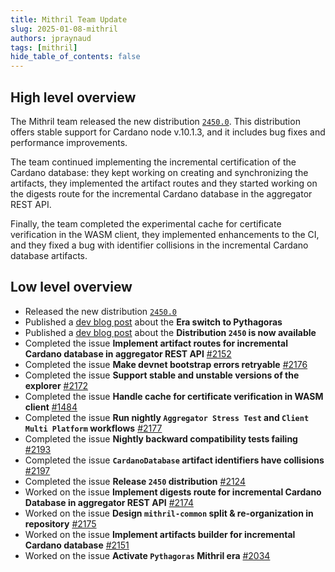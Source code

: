 ```yaml
---
title: Mithril Team Update
slug: 2025-01-08-mithril
authors: jpraynaud
tags: [mithril]
hide_table_of_contents: false
---
```


## High level overview

The Mithril team released the new distribution [`2450.0`](https://github.com/input-output-hk/mithril/releases/tag/2450.0). This distribution offers stable support for Cardano node v.10.1.3, and it includes bug fixes and performance improvements.

The team continued implementing the incremental certification of the Cardano database: they kept working on creating and synchronizing the artifacts, they implemented the artifact routes and they started working on the digests route for the incremental Cardano database in the aggregator REST API.

Finally, the team completed the experimental cache for certificate verification in the WASM client, they implemented enhancements to the CI, and they fixed a bug with identifier collisions in the incremental Cardano database artifacts.

## Low level overview

- Released the new distribution [`2450.0`](https://github.com/input-output-hk/mithril/releases/tag/2450.0)
- Published a [dev blog post](https://mithril.network/doc/dev-blog/2024/12/17/era-switch-pythagoras) about the **Era switch to Pythagoras**
- Published a [dev blog post](https://mithril.network/doc/dev-blog/2024/12/17/distribution-2450) about the **Distribution `2450` is now available**
- Completed the issue **Implement artifact routes for incremental Cardano database in aggregator REST API** [#2152](https://github.com/input-output-hk/mithril/issues/2152)
- Completed the issue **Make devnet bootstrap errors retryable** [#2176](https://github.com/input-output-hk/mithril/issues/2176)
- Completed the issue **Support stable and unstable versions of the explorer** [#2172](https://github.com/input-output-hk/mithril/issues/2172)
- Completed the issue **Handle cache for certificate verification in WASM client** [#1484](https://github.com/input-output-hk/mithril/issues/1484)
- Completed the issue **Run nightly `Aggregator Stress Test` and `Client Multi Platform` workflows** [#2177](https://github.com/input-output-hk/mithril/issues/2177)
- Completed the issue **Nightly backward compatibility tests failing** [#2193](https://github.com/input-output-hk/mithril/issues/2193)
- Completed the issue **`CardanoDatabase` artifact identifiers have collisions** [#2197](https://github.com/input-output-hk/mithril/issues/2197)
- Completed the issue **Release `2450` distribution** [#2124](https://github.com/input-output-hk/mithril/issues/2124)
- Worked on the issue **Implement digests route for incremental Cardano Database in aggregator REST API** [#2174](https://github.com/input-output-hk/mithril/issues/2174)
- Worked on the issue **Design `mithril-common` split & re-organization in repository** [#2175](https://github.com/input-output-hk/mithril/issues/2175)
- Worked on the issue **Implement artifacts builder for incremental Cardano database** [#2151](https://github.com/input-output-hk/mithril/issues/2151)
- Worked on the issue **Activate `Pythagoras` Mithril era** [#2034](https://github.com/input-output-hk/mithril/issues/2034)
